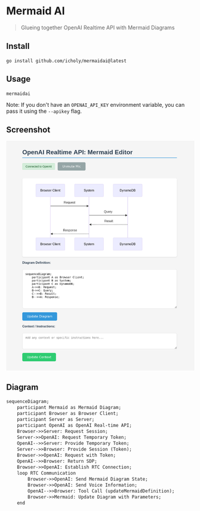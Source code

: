 # Mermaid AI

> Glueing together OpenAI Realtime API with Mermaid Diagrams

## Install

```
go install github.com/icholy/mermaidai@latest
```

## Usage


```
mermaidai
```

Note: If you don't have an `OPENAI_API_KEY` environment variable, you can pass it using the `--apikey` flag.

## Screenshot

![](./images/screenshot.png)

## Diagram

``` mermaid
sequenceDiagram;
    participant Mermaid as Mermaid Diagram;
    participant Browser as Browser Client;
    participant Server as Server;
    participant OpenAI as OpenAI Real-time API;
    Browser->>Server: Request Session;
    Server->>OpenAI: Request Temporary Token;
    OpenAI-->>Server: Provide Temporary Token;
    Server-->>Browser: Provide Session (Token);
    Browser->>OpenAI: Request with Token;
    OpenAI-->>Browser: Return SDP;
    Browser->>OpenAI: Establish RTC Connection;
    loop RTC Communication
        Browser->>OpenAI: Send Mermaid Diagram State;
        Browser->>OpenAI: Send Voice Information;
        OpenAI-->>Browser: Tool Call (updateMermaidDefinition);
        Browser->>Mermaid: Update Diagram with Parameters;
    end
```

